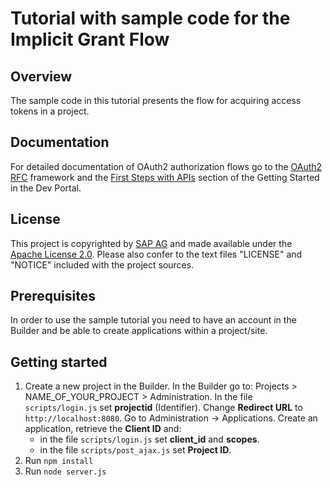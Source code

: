 # Tutorial with sample code for the Implicit Grant Flow

## Overview
The sample code in this tutorial presents the flow for acquiring access tokens in a project.

## Documentation
For detailed documentation of OAuth2 authorization flows go to the [OAuth2 RFC](http://tools.ietf.org/html/rfc6749#section-1.3) framework and the [First Steps with APIs](https://devportal.yaas.io/gettingstarted/) section of the Getting Started in the Dev Portal.

## License
This project is copyrighted by [SAP AG](http://www.sap.com/) and made available under the [Apache License 2.0](http://www.apache.org/licenses/LICENSE-2.0.html). Please also confer to the text files "LICENSE" and "NOTICE" included with the project sources.

## Prerequisites
In order to use the sample tutorial you need to have an account in the Builder and be able to create applications within a project/site.

## Getting started
1. Create a new project in the Builder. In the Builder go to: Projects > NAME_OF_YOUR_PROJECT > Administration. In the file `scripts/login.js` set **projectid** (Identifier). Change **Redirect URL** to `http://localhost:8080`. Go to Administration -> Applications. Create an application, retrieve the  **Client ID** and:
    * in the file `scripts/login.js` set **client_id** and **scopes**.
    * in the file `scripts/post_ajax.js` set **Project ID**.
2. Run `npm install`
3. Run `node server.js`
